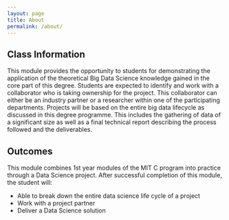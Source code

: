 ```yaml
---
layout: page
title: About
permalink: /about/
---
```


## Class Information

This module provides the opportunity to students for demonstrating the application of the theoretical Big Data Science knowledge gained in the core part of this degree. Students are expected to identify and work with a collaborator who is taking ownership for the project. This collaborator can either be an industry partner or a researcher within one of the participating departments. Projects will be based on the entire big data lifecycle as discussed in this degree programme. This includes the gathering of data of a significant size as well as a final technical report describing the process followed and the deliverables.

## Outcomes

This module combines 1st year modules of the MIT C program into practice through a Data Science project. After successful completion of this module, the student will:

* Able to break down the entire data science life cycle of a project
* Work with a project partner
* Deliver a Data Science solution
